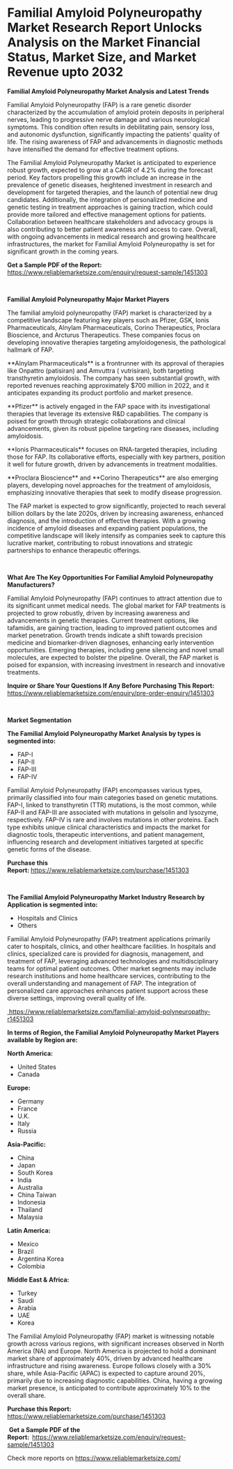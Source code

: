 <p><h1>Familial Amyloid Polyneuropathy Market Research Report Unlocks Analysis on the Market Financial Status, Market Size, and Market Revenue upto 2032</h1></p><p><strong>Familial Amyloid Polyneuropathy Market Analysis and Latest Trends</strong></p>
<p><p>Familial Amyloid Polyneuropathy (FAP) is a rare genetic disorder characterized by the accumulation of amyloid protein deposits in peripheral nerves, leading to progressive nerve damage and various neurological symptoms. This condition often results in debilitating pain, sensory loss, and autonomic dysfunction, significantly impacting the patients' quality of life. The rising awareness of FAP and advancements in diagnostic methods have intensified the demand for effective treatment options.</p><p>The Familial Amyloid Polyneuropathy Market is anticipated to experience robust growth, expected to grow at a CAGR of 4.2% during the forecast period. Key factors propelling this growth include an increase in the prevalence of genetic diseases, heightened investment in research and development for targeted therapies, and the launch of potential new drug candidates. Additionally, the integration of personalized medicine and genetic testing in treatment approaches is gaining traction, which could provide more tailored and effective management options for patients. Collaboration between healthcare stakeholders and advocacy groups is also contributing to better patient awareness and access to care. Overall, with ongoing advancements in medical research and growing healthcare infrastructures, the market for Familial Amyloid Polyneuropathy is set for significant growth in the coming years.</p></p>
<p><strong>Get a Sample PDF of the Report:&nbsp;</strong> <a href="https://www.reliablemarketsize.com/enquiry/request-sample/1451303?utm_campaign=2115&utm_medium=2&utm_source=Github&utm_content=ia&utm_term=03032025&utm_id=familial-amyloid-polyneuropathy">https://www.reliablemarketsize.com/enquiry/request-sample/1451303</a></p>
<p>&nbsp;</p>
<p><strong>Familial Amyloid Polyneuropathy Major Market Players</strong></p>
<p><p>The familial amyloid polyneuropathy (FAP) market is characterized by a competitive landscape featuring key players such as Pfizer, GSK, Ionis Pharmaceuticals, Alnylam Pharmaceuticals, Corino Therapeutics, Proclara Bioscience, and Arcturus Therapeutics. These companies focus on developing innovative therapies targeting amyloidogenesis, the pathological hallmark of FAP.</p><p>**Alnylam Pharmaceuticals** is a frontrunner with its approval of therapies like Onpattro (patisiran) and Amvuttra ( vutrisiran), both targeting transthyretin amyloidosis. The company has seen substantial growth, with reported revenues reaching approximately $700 million in 2022, and it anticipates expanding its product portfolio and market presence.</p><p>**Pfizer** is actively engaged in the FAP space with its investigational therapies that leverage its extensive R&D capabilities. The company is poised for growth through strategic collaborations and clinical advancements, given its robust pipeline targeting rare diseases, including amyloidosis.</p><p>**Ionis Pharmaceuticals** focuses on RNA-targeted therapies, including those for FAP. Its collaborative efforts, especially with key partners, position it well for future growth, driven by advancements in treatment modalities.</p><p>**Proclara Bioscience** and **Corino Therapeutics** are also emerging players, developing novel approaches for the treatment of amyloidosis, emphasizing innovative therapies that seek to modify disease progression.</p><p>The FAP market is expected to grow significantly, projected to reach several billion dollars by the late 2020s, driven by increasing awareness, enhanced diagnosis, and the introduction of effective therapies. With a growing incidence of amyloid diseases and expanding patient populations, the competitive landscape will likely intensify as companies seek to capture this lucrative market, contributing to robust innovations and strategic partnerships to enhance therapeutic offerings.</p></p>
<p>&nbsp;</p>
<p><strong>What Are The Key Opportunities For Familial Amyloid Polyneuropathy Manufacturers?</strong></p>
<p><p>Familial Amyloid Polyneuropathy (FAP) continues to attract attention due to its significant unmet medical needs. The global market for FAP treatments is projected to grow robustly, driven by increasing awareness and advancements in genetic therapies. Current treatment options, like tafamidis, are gaining traction, leading to improved patient outcomes and market penetration. Growth trends indicate a shift towards precision medicine and biomarker-driven diagnoses, enhancing early intervention opportunities. Emerging therapies, including gene silencing and novel small molecules, are expected to bolster the pipeline. Overall, the FAP market is poised for expansion, with increasing investment in research and innovative treatments.</p></p>
<p><strong>Inquire or Share Your Questions If Any Before Purchasing This Report:</strong> <a href="https://www.reliablemarketsize.com/enquiry/pre-order-enquiry/1451303?utm_campaign=2115&utm_medium=2&utm_source=Github&utm_content=ia&utm_term=03032025&utm_id=familial-amyloid-polyneuropathy">https://www.reliablemarketsize.com/enquiry/pre-order-enquiry/1451303</a></p>
<p>&nbsp;</p>
<p><strong>Market Segmentation</strong></p>
<p><strong>The Familial Amyloid Polyneuropathy Market Analysis by types is segmented into:</strong></p>
<p><ul><li>FAP-I</li><li>FAP-II</li><li>FAP-III</li><li>FAP-IV</li></ul></p>
<p><p>Familial Amyloid Polyneuropathy (FAP) encompasses various types, primarily classified into four main categories based on genetic mutations. FAP-I, linked to transthyretin (TTR) mutations, is the most common, while FAP-II and FAP-III are associated with mutations in gelsolin and lysozyme, respectively. FAP-IV is rare and involves mutations in other proteins. Each type exhibits unique clinical characteristics and impacts the market for diagnostic tools, therapeutic interventions, and patient management, influencing research and development initiatives targeted at specific genetic forms of the disease.</p></p>
<p><strong>Purchase this Report:&nbsp;</strong><a href="https://www.reliablemarketsize.com/purchase/1451303?utm_campaign=2115&utm_medium=2&utm_source=Github&utm_content=ia&utm_term=03032025&utm_id=familial-amyloid-polyneuropathy">https://www.reliablemarketsize.com/purchase/1451303</a></p>
<p>&nbsp;</p>
<p><strong>The Familial Amyloid Polyneuropathy Market Industry Research by Application is segmented into:</strong></p>
<p><ul><li>Hospitals and Clinics</li><li>Others</li></ul></p>
<p><p>Familial Amyloid Polyneuropathy (FAP) treatment applications primarily cater to hospitals, clinics, and other healthcare facilities. In hospitals and clinics, specialized care is provided for diagnosis, management, and treatment of FAP, leveraging advanced technologies and multidisciplinary teams for optimal patient outcomes. Other market segments may include research institutions and home healthcare services, contributing to the overall understanding and management of FAP. The integration of personalized care approaches enhances patient support across these diverse settings, improving overall quality of life.</p></p>
<p><a href="https://www.reliablemarketsize.com/familial-amyloid-polyneuropathy-r1451303?utm_campaign=2115&utm_medium=2&utm_source=Github&utm_content=ia&utm_term=03032025&utm_id=familial-amyloid-polyneuropathy">&nbsp;https://www.reliablemarketsize.com/familial-amyloid-polyneuropathy-r1451303</a></p>
<p><strong>In terms of Region, the Familial Amyloid Polyneuropathy Market Players available by Region are:</strong></p>
<p>
    <p> <strong> North America: </strong>
        <ul>
            <li>United States</li>
            <li>Canada</li>
        </ul>
        </p> 
    <p> <strong> Europe: </strong>
        <ul>
            <li>Germany</li>
            <li>France</li>
            <li>U.K.</li>
            <li>Italy</li>
            <li>Russia</li>
        </ul>
        </p> 
    <p> <strong> Asia-Pacific: </strong>
        <ul>
            <li>China</li>
            <li>Japan</li>
            <li>South Korea</li>
            <li>India</li>
            <li>Australia</li>
            <li>China Taiwan</li>
            <li>Indonesia</li>
            <li>Thailand</li>
            <li>Malaysia</li>
        </ul>
        </p> 
    <p> <strong> Latin America: </strong>
        <ul>
            <li>Mexico</li>
            <li>Brazil</li>
            <li>Argentina Korea</li>
            <li>Colombia</li>
        </ul>
        </p> 
    <p> <strong> Middle East & Africa: </strong>
        <ul>
            <li>Turkey</li>
            <li>Saudi</li>
            <li>Arabia</li>
            <li>UAE</li>
            <li>Korea</li>
        </ul>
    </p>
    </p>
<p><p>The Familial Amyloid Polyneuropathy (FAP) market is witnessing notable growth across various regions, with significant increases observed in North America (NA) and Europe. North America is projected to hold a dominant market share of approximately 40%, driven by advanced healthcare infrastructure and rising awareness. Europe follows closely with a 30% share, while Asia-Pacific (APAC) is expected to capture around 20%, primarily due to increasing diagnostic capabilities. China, having a growing market presence, is anticipated to contribute approximately 10% to the overall share.</p></p>
<p><strong>Purchase this Report: </strong><a href="https://www.reliablemarketsize.com/purchase/1451303?utm_campaign=2115&utm_medium=2&utm_source=Github&utm_content=ia&utm_term=03032025&utm_id=familial-amyloid-polyneuropathy">https://www.reliablemarketsize.com/purchase/1451303</a></p>
<p>&nbsp;<strong>Get a Sample PDF of the Report:&nbsp;&nbsp;</strong><a href="https://www.reliablemarketsize.com/enquiry/request-sample/1451303?utm_campaign=2115&utm_medium=2&utm_source=Github&utm_content=ia&utm_term=03032025&utm_id=familial-amyloid-polyneuropathy">https://www.reliablemarketsize.com/enquiry/request-sample/1451303</a></p>
<p><strong></strong></p>
<p>Check more reports on <a href="https://www.reliablemarketsize.com/?utm_campaign=2115&utm_medium=2&utm_source=Github&utm_content=ia&utm_term=03032025&utm_id=familial-amyloid-polyneuropathy">https://www.reliablemarketsize.com/</a></p>